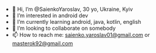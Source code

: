 - 👋 Hi, I’m @SaienkoYaroslav, 30 yo, Ukraine, Kyiv
- 👀 I’m interested in android dev
- 🌱 I’m currently learning android, java, kotlin, english
- 💞️ I’m looking to collaborate on somebody
- 📫 How to reach me: saienko.yaroslav01@gmail.com or masterok92@gmail.com

<!---
SaienkoYaroslav/SaienkoYaroslav is a ✨ special ✨ repository because its `README.md` (this file) appears on your GitHub profile.
You can click the Preview link to take a look at your changes.
--->
